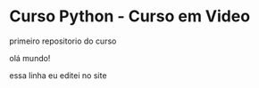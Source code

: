 # Curso Python - Curso em Video
 primeiro repositorio do curso 
 

olá mundo!

essa linha eu editei no site   
